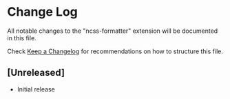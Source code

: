 # Change Log

All notable changes to the "ncss-formatter" extension will be documented in this file.

Check [Keep a Changelog](http://keepachangelog.com/) for recommendations on how to structure this file.

## [Unreleased]

- Initial release